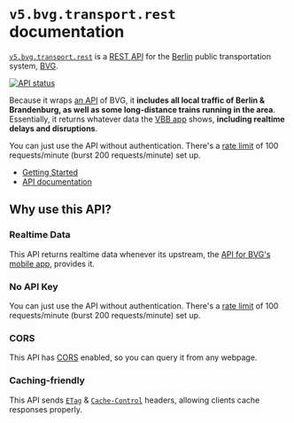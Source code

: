 # `v5.bvg.transport.rest` documentation

[`v5.bvg.transport.rest`](https://v5.bvg.transport.rest/) is a [REST API](https://restfulapi.net) for the [Berlin](https://en.wikipedia.org/wiki/Berlin) public transportation system, [BVG](https://en.wikipedia.org/wiki/Berliner_Verkehrsbetriebe).

[![API status](https://badgen.net/uptime-robot/status/m784879513-ed3cc45a865db0ba57af0001)](https://stats.uptimerobot.com/57wNLs39M/784879513)

Because it wraps [an API](https://github.com/public-transport/hafas-client/blob/master/readme.md#background) of BVG, it **includes all local traffic of Berlin & Brandenburg, as well as some long-distance trains running in the area**. Essentially, it returns whatever data the [VBB app](https://www.vbb.de/fahrplan/vbb-app) shows, **including realtime delays and disruptions**.

You can just use the API without authentication. There's a [rate limit](https://apisyouwonthate.com/blog/what-is-api-rate-limiting-all-about) of 100 requests/minute (burst 200 requests/minute) set up.

- [Getting Started](getting-started.md)
- [API documentation](api.md)

## Why use this API?

### Realtime Data

This API returns realtime data whenever its upstream, the [API for BVG's mobile app](https://github.com/public-transport/hafas-client/blob/33d7d30acf235c54887c6459a15fe581982c6a19/p/bvg/readme.md), provides it.

### No API Key

You can just use the API without authentication. There's a [rate limit](https://apisyouwonthate.com/blog/what-is-api-rate-limiting-all-about) of 100 requests/minute (burst 200 requests/minute) set up.

### CORS

This API has [CORS](https://developer.mozilla.org/en-US/docs/Web/HTTP/Access_control_CORS) enabled, so you can query it from any webpage.

### Caching-friendly

This API sends [`ETag`](https://developer.mozilla.org/en-US/docs/Web/HTTP/Headers/ETag) & [`Cache-Control`](https://developer.mozilla.org/en-US/docs/Web/HTTP/Headers/Cache-Control) headers, allowing clients cache responses properly.
